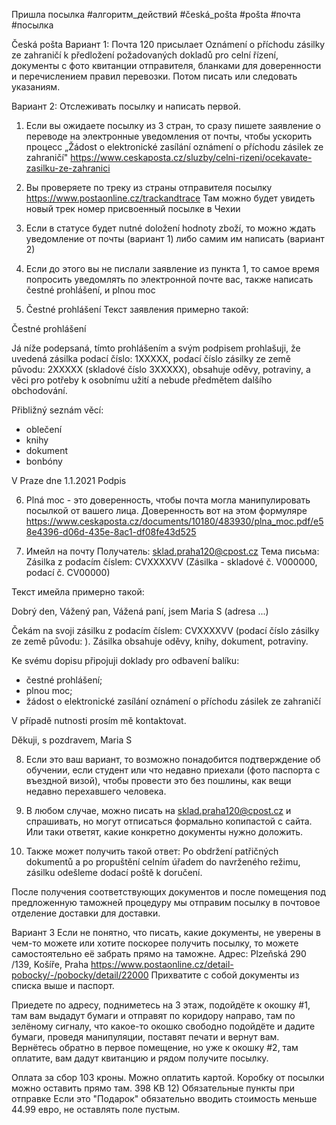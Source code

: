 Пришла посылка
#алгоритм_действий #česká_pošta #pošta #почта #посылка

Česká pošta
Вариант 1:
Почта 120 присылает Oznámení o příchodu zásilky ze zahraničí k předložení požadovaných dokladů pro celní řízení, документы с фото квитанции отправителя, бланками для доверенности и перечислением правил перевозки. Потом писать или следовать указаниям.

Вариант 2:
Отслеживать посылку и написать первой.

1) Если вы ожидаете посылку из 3 стран, то сразу пишете заявление о переводе на электронные уведомления от почты, чтобы ускорить процесс „Žádost o elektronické zasílání oznámení o příchodu zásilek ze zahraničí" https://www.ceskaposta.cz/sluzby/celni-rizeni/ocekavate-zasilku-ze-zahranici

2) Вы проверяете по треку из страны отправителя посылку https://www.postaonline.cz/trackandtrace 
Там можно будет увидеть новый трек номер присвоенный посылке в Чехии

3) Если в статусе будет nutné doložení hodnoty zboží, то можно ждать уведомление от почты (вариант 1) либо самим им написать (вариант 2)

4) Если до этого вы не пислали заявление из пункта 1, то самое время попросить уведомлять по электронной почте вас, также написать čestné prohlášení, и plnou moc

5) Čestné prohlášení
Текст заявления примерно такой:

Čestné prohlášení

Já níže podepsaná, tímto prohlášením a svým podpisem prohlašuji, že uvedená zásilka podací číslo: 1XXXXX, podací číslo zásilky ze země původu: 2XXXXX (skladové číslo 3ХХХХХ), obsahuje oděvy, potraviny, a věci pro potřeby k osobnímu užití a nebude předmětem dalšího obchodování.

Přibližný seznám věcí: 
- oblečení
- knihy
- dokument
- bonbóny

V Praze dne 1.1.2021 Podpis

6) Plná moc  - это доверенность, чтобы почта могла манипулировать посылкой от вашего лица.
Доверенность вот на этом формуляре https://www.ceskaposta.cz/documents/10180/483930/plna_moc.pdf/e58e4396-d06d-435e-8ac1-df08fe43d525


7) Имейл на почту
Получатель: sklad.praha120@cpost.cz
Тема письма: Zásilka z podacím číslem: CVXXXXVV (Zásilka - skladové č. V000000, podací č. CV00000)

Текст имейла примерно такой:

Dobrý den, Vážený pan, Vážená paní,
jsem Maria S (adresa ...)

Čekám na svoji zásilku z podacím číslem: CVXXXXVV (podací číslo zásilky ze země původu: ). Zásilka obsahuje oděvy, knihy, dokument, potraviny.

Ke svému dopisu připojuji doklady pro odbavení balíku:
- čestné prohlášení;
- plnou moc;
- žádost o elektronické zasílání oznámení o příchodu zásilek ze zahraničí

V případě nutnosti prosím mě kontaktovat.

Děkuji,
s pozdravem, Maria S

8) Если это ваш вариант, то возможно понадобится подтверждение об обучении, если студент или что недавно приехали (фото паспорта с въездной визой), чтобы провести это без пошлины, как вещи недавно перехавшего человека. 

9) В любом случае, можно писать на sklad.praha120@cpost.cz и спрашивать, но могут отписаться формально копипастой с сайта. Или таки ответят, какие конкретно документы нужно доложить. 

10) Также может получить такой ответ:
Po obdržení patřičných dokumentů a po propuštění celním úřadem do navrženého režimu, zásilku odešleme dodací poště k doručení.

После получения соответствующих документов и после помещения под предложенную таможней процедуру мы отправим посылку в почтовое отделение доставки для доставки.

Вариант 3
Если не понятно, что писать, какие документы, не уверены в чем-то можете или хотите поскорее получить посылку, то можете самостоятельно её забрать прямо на таможне.
Адрес: Plzeňská 290 /139, Košíře, Praha  https://www.postaonline.cz/detail-pobocky/-/pobocky/detail/22000
Прихватите с собой документы из списка выше и паспорт. 

Приедете по адресу, подниметесь на 3 этаж, подойдёте к окошку #1, там вам выдадут бумаги и отправят по коридору направо, там по зелёному сигналу, что какое-то окошко свободно подойдёте и дадите бумаги, проведя манипуляции, поставят печати и вернут вам. Вернётесь обратно в первое помещение, но уже к окошку #2, там оплатите, вам дадут квитанцию и рядом получите посылку.

Оплата за сбор 103 кроны. Можно оплатить картой. Коробку от посылки можно оставить прямо там.
 398 KB
12) Обязательные пункты при отправке
Если это "Подарок" обязательно вводить стоимость меньше 44.99 евро, не оставлять поле пустым.
